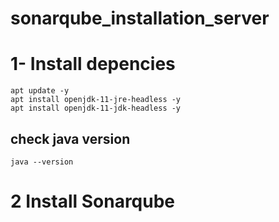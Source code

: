 # sonarqube_installation_server
# 1- Install depencies
```
apt update -y
apt install openjdk-11-jre-headless -y
apt install openjdk-11-jdk-headless -y
```
## check java version
```
java --version
```
# 2 Install Sonarqube
